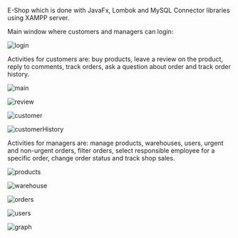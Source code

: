 E-Shop which is done with JavaFx, Lombok and MySQL Connector libraries using XAMPP server.

Main window where customers and managers can login:

![login](https://github.com/Mart1n4s/E-Shop/assets/131029601/e4cbbfd9-f58d-4bbb-8d45-fd10361df3bb)


Activities for customers are:
buy products, leave a review on the product, reply to comments, track orders, ask a question about order and track order history.

![main](https://github.com/Mart1n4s/E-Shop/assets/131029601/02544475-ec46-4ef9-9461-4eae897393e9)

![review](https://github.com/Mart1n4s/E-Shop/assets/131029601/389a76e5-4cae-4ab3-8b11-a35dd490616c)

![customer](https://github.com/Mart1n4s/E-Shop/assets/131029601/9ffda598-c79f-4874-a4e5-806c23837f2d)

![customerHistory](https://github.com/Mart1n4s/E-Shop/assets/131029601/231c52c6-ecb8-4257-9674-c8a1751d7a8d)


Activities for managers are:
manage products, warehouses, users, urgent and non-urgent orders, filter orders, select responsible employee for a specific order, change order status and track shop sales.

![products](https://github.com/Mart1n4s/E-Shop/assets/131029601/937386a8-fc47-4755-afb7-9b91afe649e7)

![warehouse](https://github.com/Mart1n4s/E-Shop/assets/131029601/48c5a4a6-3c79-4b56-9e2e-b6ce97f6edf0)

![orders](https://github.com/Mart1n4s/E-Shop/assets/131029601/4514a75d-760d-4550-830d-620e8cc6756b)

![users](https://github.com/Mart1n4s/E-Shop/assets/131029601/905b4ac6-ee16-4db9-b304-c22988df8053)

![graph](https://github.com/Mart1n4s/E-Shop/assets/131029601/e0d3b2d6-1eb1-4d16-8384-ed93da9ff316)


